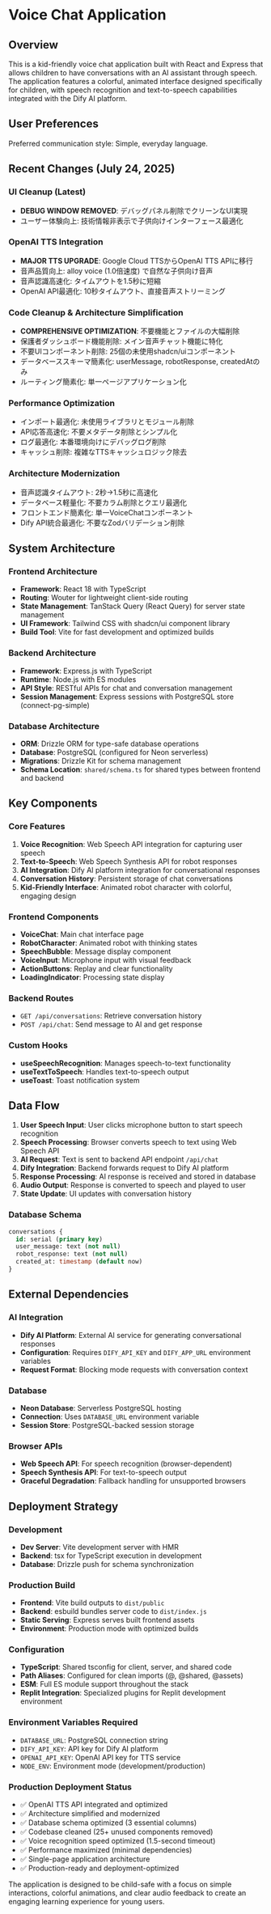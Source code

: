 # Voice Chat Application

## Overview

This is a kid-friendly voice chat application built with React and Express that allows children to have conversations with an AI assistant through speech. The application features a colorful, animated interface designed specifically for children, with speech recognition and text-to-speech capabilities integrated with the Dify AI platform.

## User Preferences

Preferred communication style: Simple, everyday language.

## Recent Changes (July 24, 2025)

### UI Cleanup (Latest)
- **DEBUG WINDOW REMOVED**: デバッグパネル削除でクリーンなUI実現
- ユーザー体験向上: 技術情報非表示で子供向けインターフェース最適化

### OpenAI TTS Integration
- **MAJOR TTS UPGRADE**: Google Cloud TTSからOpenAI TTS APIに移行
- 音声品質向上: alloy voice (1.0倍速度) で自然な子供向け音声
- 音声認識高速化: タイムアウトを1.5秒に短縮
- OpenAI API最適化: 10秒タイムアウト、直接音声ストリーミング

### Code Cleanup & Architecture Simplification
- **COMPREHENSIVE OPTIMIZATION**: 不要機能とファイルの大幅削除
- 保護者ダッシュボード機能削除: メイン音声チャット機能に特化
- 不要UIコンポーネント削除: 25個の未使用shadcn/uiコンポーネント
- データベーススキーマ簡素化: userMessage, robotResponse, createdAtのみ
- ルーティング簡素化: 単一ページアプリケーション化

### Performance Optimization
- インポート最適化: 未使用ライブラリとモジュール削除
- API応答高速化: 不要メタデータ削除とシンプル化
- ログ最適化: 本番環境向けにデバッグログ削除
- キャッシュ削除: 複雑なTTSキャッシュロジック除去

### Architecture Modernization
- 音声認識タイムアウト: 2秒→1.5秒に高速化
- データベース軽量化: 不要カラム削除とクエリ最適化
- フロントエンド簡素化: 単一VoiceChatコンポーネント
- Dify API統合最適化: 不要なZodバリデーション削除

## System Architecture

### Frontend Architecture
- **Framework**: React 18 with TypeScript
- **Routing**: Wouter for lightweight client-side routing
- **State Management**: TanStack Query (React Query) for server state management
- **UI Framework**: Tailwind CSS with shadcn/ui component library
- **Build Tool**: Vite for fast development and optimized builds

### Backend Architecture
- **Framework**: Express.js with TypeScript
- **Runtime**: Node.js with ES modules
- **API Style**: RESTful APIs for chat and conversation management
- **Session Management**: Express sessions with PostgreSQL store (connect-pg-simple)

### Database Architecture
- **ORM**: Drizzle ORM for type-safe database operations
- **Database**: PostgreSQL (configured for Neon serverless)
- **Migrations**: Drizzle Kit for schema management
- **Schema Location**: `shared/schema.ts` for shared types between frontend and backend

## Key Components

### Core Features
1. **Voice Recognition**: Web Speech API integration for capturing user speech
2. **Text-to-Speech**: Web Speech Synthesis API for robot responses
3. **AI Integration**: Dify AI platform integration for conversational responses
4. **Conversation History**: Persistent storage of chat conversations
5. **Kid-Friendly Interface**: Animated robot character with colorful, engaging design

### Frontend Components
- **VoiceChat**: Main chat interface page
- **RobotCharacter**: Animated robot with thinking states
- **SpeechBubble**: Message display component
- **VoiceInput**: Microphone input with visual feedback
- **ActionButtons**: Replay and clear functionality
- **LoadingIndicator**: Processing state display

### Backend Routes
- `GET /api/conversations`: Retrieve conversation history
- `POST /api/chat`: Send message to AI and get response

### Custom Hooks
- **useSpeechRecognition**: Manages speech-to-text functionality
- **useTextToSpeech**: Handles text-to-speech output
- **useToast**: Toast notification system

## Data Flow

1. **User Speech Input**: User clicks microphone button to start speech recognition
2. **Speech Processing**: Browser converts speech to text using Web Speech API
3. **AI Request**: Text is sent to backend API endpoint `/api/chat`
4. **Dify Integration**: Backend forwards request to Dify AI platform
5. **Response Processing**: AI response is received and stored in database
6. **Audio Output**: Response is converted to speech and played to user
7. **State Update**: UI updates with conversation history

### Database Schema
```sql
conversations {
  id: serial (primary key)
  user_message: text (not null)
  robot_response: text (not null)
  created_at: timestamp (default now)
}
```

## External Dependencies

### AI Integration
- **Dify AI Platform**: External AI service for generating conversational responses
- **Configuration**: Requires `DIFY_API_KEY` and `DIFY_APP_URL` environment variables
- **Request Format**: Blocking mode requests with conversation context

### Database
- **Neon Database**: Serverless PostgreSQL hosting
- **Connection**: Uses `DATABASE_URL` environment variable
- **Session Store**: PostgreSQL-backed session storage

### Browser APIs
- **Web Speech API**: For speech recognition (browser-dependent)
- **Speech Synthesis API**: For text-to-speech output
- **Graceful Degradation**: Fallback handling for unsupported browsers

## Deployment Strategy

### Development
- **Dev Server**: Vite development server with HMR
- **Backend**: tsx for TypeScript execution in development
- **Database**: Drizzle push for schema synchronization

### Production Build
- **Frontend**: Vite build outputs to `dist/public`
- **Backend**: esbuild bundles server code to `dist/index.js`
- **Static Serving**: Express serves built frontend assets
- **Environment**: Production mode with optimized builds

### Configuration
- **TypeScript**: Shared tsconfig for client, server, and shared code
- **Path Aliases**: Configured for clean imports (@, @shared, @assets)
- **ESM**: Full ES module support throughout the stack
- **Replit Integration**: Specialized plugins for Replit development environment

### Environment Variables Required
- `DATABASE_URL`: PostgreSQL connection string
- `DIFY_API_KEY`: API key for Dify AI platform  
- `OPENAI_API_KEY`: OpenAI API key for TTS service
- `NODE_ENV`: Environment mode (development/production)

### Production Deployment Status
- ✅ OpenAI TTS API integrated and optimized
- ✅ Architecture simplified and modernized
- ✅ Database schema optimized (3 essential columns)
- ✅ Codebase cleaned (25+ unused components removed)
- ✅ Voice recognition speed optimized (1.5-second timeout)
- ✅ Performance maximized (minimal dependencies)
- ✅ Single-page application architecture
- ✅ Production-ready and deployment-optimized

The application is designed to be child-safe with a focus on simple interactions, colorful animations, and clear audio feedback to create an engaging learning experience for young users.